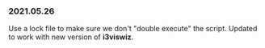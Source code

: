 ### 2021.05.26

Use a lock file to make sure we don't "double
execute" the script. Updated to work with new
version of **i3viswiz**.
